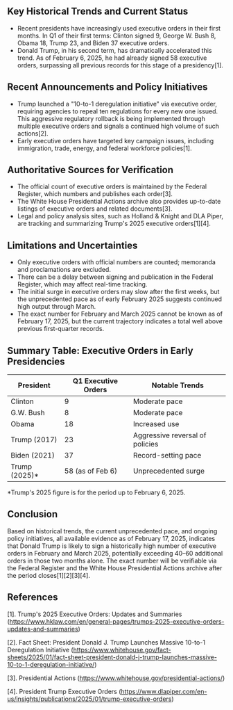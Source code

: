 ## Key Historical Trends and Current Status

- Recent presidents have increasingly used executive orders in their first months. In Q1 of their first terms: Clinton signed 9, George W. Bush 8, Obama 18, Trump 23, and Biden 37 executive orders.
- Donald Trump, in his second term, has dramatically accelerated this trend. As of February 6, 2025, he had already signed 58 executive orders, surpassing all previous records for this stage of a presidency[1].

## Recent Announcements and Policy Initiatives

- Trump launched a "10-to-1 deregulation initiative" via executive order, requiring agencies to repeal ten regulations for every new one issued. This aggressive regulatory rollback is being implemented through multiple executive orders and signals a continued high volume of such actions[2].
- Early executive orders have targeted key campaign issues, including immigration, trade, energy, and federal workforce policies[1].

## Authoritative Sources for Verification

- The official count of executive orders is maintained by the Federal Register, which numbers and publishes each order[3].
- The White House Presidential Actions archive also provides up-to-date listings of executive orders and related documents[3].
- Legal and policy analysis sites, such as Holland & Knight and DLA Piper, are tracking and summarizing Trump's 2025 executive orders[1][4].

## Limitations and Uncertainties

- Only executive orders with official numbers are counted; memoranda and proclamations are excluded.
- There can be a delay between signing and publication in the Federal Register, which may affect real-time tracking.
- The initial surge in executive orders may slow after the first weeks, but the unprecedented pace as of early February 2025 suggests continued high output through March.
- The exact number for February and March 2025 cannot be known as of February 17, 2025, but the current trajectory indicates a total well above previous first-quarter records.

## Summary Table: Executive Orders in Early Presidencies

| President      | Q1 Executive Orders | Notable Trends                  |
| -------------- | ------------------ | ------------------------------- |
| Clinton        | 9                  | Moderate pace                   |
| G.W. Bush      | 8                  | Moderate pace                   |
| Obama          | 18                 | Increased use                   |
| Trump (2017)   | 23                 | Aggressive reversal of policies |
| Biden (2021)   | 37                 | Record-setting pace             |
| Trump (2025)*  | 58 (as of Feb 6)   | Unprecedented surge             |

*Trump's 2025 figure is for the period up to February 6, 2025.

## Conclusion

Based on historical trends, the current unprecedented pace, and ongoing policy initiatives, all available evidence as of February 17, 2025, indicates that Donald Trump is likely to sign a historically high number of executive orders in February and March 2025, potentially exceeding 40–60 additional orders in those two months alone. The exact number will be verifiable via the Federal Register and the White House Presidential Actions archive after the period closes[1][2][3][4].

## References

[1]. Trump's 2025 Executive Orders: Updates and Summaries (https://www.hklaw.com/en/general-pages/trumps-2025-executive-orders-updates-and-summaries)

[2]. Fact Sheet: President Donald J. Trump Launches Massive 10-to-1 Deregulation Initiative (https://www.whitehouse.gov/fact-sheets/2025/01/fact-sheet-president-donald-j-trump-launches-massive-10-to-1-deregulation-initiative/)

[3]. Presidential Actions (https://www.whitehouse.gov/presidential-actions/)

[4]. President Trump Executive Orders (https://www.dlapiper.com/en-us/insights/publications/2025/01/trump-executive-orders)